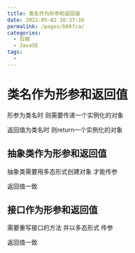 ```yaml
---
title: 类名作为形参和返回值
date: 2022-05-02 16:37:16
permalink: /pages/b66fca/
categories:
  - 后端
  - JavaSE
tags:
  - 
---
```

# 类名作为形参和返回值

形参为类名时 则需要传递一个实例化的对象

返回值为类名时  则return一个实例化的对象



## 抽象类作为形参和返回值

抽象类需要用多态形式创建对象 才能传参

返回值一致



## 接口作为形参和返回值

需要重写接口的方法 并以多态形式 传参

返回值一致





